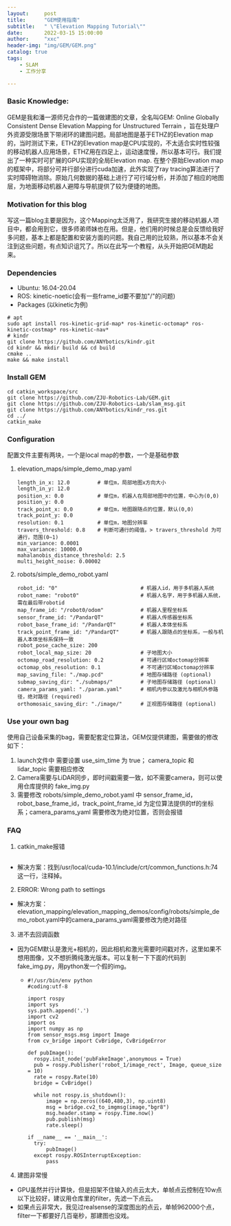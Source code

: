 ```yaml
---
layout:     post
title:      "GEM使用指南"
subtitle:   " \"Elevation Mapping Tutorial\""
date:       2022-03-15 15:00:00
author:     "xxc"
header-img: "img/GEM/GEM.png"
catalog: true
tags:
    - SLAM
    - 工作分享

---
```

<head>
    <script src="https://cdn.mathjax.org/mathjax/latest/MathJax.js?config=TeX-AMS-MML_HTMLorMML" type="text/javascript"></script>
    <script type="text/x-mathjax-config">
        MathJax.Hub.Config({
            tex2jax: {
            skipTags: ['script', 'noscript', 'style', 'textarea', 'pre'],
            inlineMath: [['$','$']]
            }
        });
    </script>
</head>

### Basic Knowledge:

GEM是我和潘一源师兄合作的一篇做建图的文章，全名叫GEM: Online Globally Consistent Dense Elevation Mapping for Unstructured Terrain
，旨在处理户外资源受限场景下带闭环的建图问题。局部地图是基于ETHZ的Elevation map的，当时测试下来，ETHZ的Elevation map是CPU实现的，不太适合实时性较强的移动机器人应用场景，ETHZ用在四足上，运动速度慢，所以基本可行。我们提出了一种实时可扩展的GPU实现的全局Elevation map. 在整个原始Elevation map的框架中，将部分可并行部分进行cuda加速，此外实现了ray tracing算法进行了实时障碍物消除。原始几何数据的基础上进行了可行域分析，并添加了相应的地图层，为地面移动机器人避障与导航提供了较为便捷的地图。

### Motivation for this blog

写这一篇blog主要是因为，这个Mapping太泛用了，我研究生接的移动机器人项目中，都会用到它，很多师弟师妹也在用。但是，他们用的时候总是会反馈给我好多问题，基本上都是配置和安装方面的问题。我自己用的比较熟，所以基本不会关注到这些问题，有点知识诅咒了。所以在此写一个教程，从头开始把GEM跑起来。

### Dependencies

- Ubuntu: 16.04-20.04
- ROS: kinetic-noetic(会有一些frame_id要不要加"/"的问题)
- Packages (以kinetic为例)
```
# apt
sudo apt install ros-kinetic-grid-map* ros-kinetic-octomap* ros-kinetic-costmap* ros-kinetic-nav*
# kindr
git clone https://github.com/ANYbotics/kindr.git
cd kindr && mkdir build && cd build
cmake ..
make && make install
```

### Install GEM

```
cd catkin_workspace/src
git clone https://github.com/ZJU-Robotics-Lab/GEM.git
git clone https://github.com/ZJU-Robotics-Lab/slam_msg.git
git clone https://github.com/ANYbotics/kindr_ros.git
cd ../
catkin_make
```

### Configuration

配置文件主要有两块，一个是local map的参数，一个是基础参数

1. elevation_maps/simple_demo_map.yaml
    ```
    length_in_x: 12.0         # 单位m，局部地图x方向大小
    length_in_y: 12.0
    position_x: 0.0           # 单位m，机器人在局部地图中的位置，中心为(0,0)
    position_y: 0.0
    track_point_x: 0.0        # 单位m，地图跟随点的位置，默认(0,0)
    track_point_y: 0.0
    resolution: 0.1           # 单位m，地图分辨率
    travers_threshold: 0.8    # 判断可通行的阈值，> travers_threshold 为可通行，范围(0~1)
    min_variance: 0.0001
    max_variance: 10000.0
    mahalanobis_distance_threshold: 2.5
    multi_height_noise: 0.00002 
    ```
2. robots/simple_demo_robot.yaml
    ```
    robot_id: "0"                           # 机器人id，用于多机器人系统
    robot_name: "robot0"                    # 机器人名字，用于多机器人系统，需在最后带robotid
    map_frame_id: "/robot0/odom"            # 机器人里程坐标系
    sensor_frame_id: "/PandarQT"            # 机器人传感器坐标系
    robot_base_frame_id: "/PandarQT"        # 机器人本体坐标系
    track_point_frame_id: "/PandarQT"       # 机器人跟随点的坐标系，一般与机器人本体坐标系保持一致
    robot_pose_cache_size: 200
    robot_local_map_size: 20                # 子地图大小
    octomap_road_resolution: 0.2            # 可通行区域octomap分辨率
    octomap_obs_resolution: 0.1             # 不可通行区域octomap分辨率
    map_saving_file: "./map.pcd"            # 地图存储路径 (optional)
    submap_saving_dir: "./submaps/"         # 子地图存储路径 (optional)
    camera_params_yaml: "./param.yaml"      # 相机内参以及激光与相机外参路径，绝对路径 (required)
    orthomosaic_saving_dir: "./image/"      # 正视图存储路径 (optional)
    ```

### Use your own bag
使用自己设备采集的bag，需要配套定位算法，GEM仅提供建图，需要做的修改如下：
1. launch文件中 需要设置 use_sim_time 为 true； camera_topic 和 lidar_topic 需要相应修改
2. Camera需要与LiDAR同步，即时间戳需要一致，如不需要camera，则可以使用仓库提供的 fake_img.py
3. 需要修改 robots/simple_demo_robot.yaml 中 sensor_frame_id，robot_base_frame_id，track_point_frame_id 为定位算法提供的tf的坐标系；camera_params_yaml 需要修改为绝对位置，否则会报错



### FAQ
1. catkin_make报错 
   ```"/usr/local/cuda-10.1/include/crt/common_functions.h:74:24: error: token ""CUDACC_VER is no longer supported. Use CUDACC_VER_MAJOR, CUDACC_VER_MINOR, and CUDACC_VER_BUILD instead."" is not valid in preprocessor expressions #define CUDACC_VER "CUDACC_VER is no longer supported. Use CUDACC_VER_MAJOR, CUDACC_VER_MINOR, and CUDACC_VER_BUILD instead." 
   ```
  - 解决方案：找到/usr/local/cuda-10.1/include/crt/common_functions.h:74 这一行，注释掉。
  
2. ERROR: Wrong path to settings 
  - 解决方案：elevation_mapping/elevation_mapping_demos/config/robots/simple_demo_robot.yaml中的camera_params_yaml需要修改为绝对路径

3. 进不去回调函数
  - 因为GEM默认是激光+相机的，因此相机和激光需要时间戳对齐，这里如果不想用图像，又不想折腾纯激光版本。可以复制一下下面的代码到fake_img.py，用python发一个假的img。
   
    - ```
      #!/usr/bin/env python
      #coding:utf-8

      import rospy
      import sys
      sys.path.append('.')
      import cv2
      import os
      import numpy as np
      from sensor_msgs.msg import Image
      from cv_bridge import CvBridge, CvBridgeError

      def pubImage():
        rospy.init_node('pubFakeImage',anonymous = True)
        pub = rospy.Publisher('robot_1/image_rect', Image, queue_size = 10)
        rate = rospy.Rate(10)
        bridge = CvBridge()

        while not rospy.is_shutdown():
            image = np.zeros((640,480,3), np.uint8)
            msg = bridge.cv2_to_imgmsg(image,"bgr8")
            msg.header.stamp = rospy.Time.now()
            pub.publish(msg)
            rate.sleep()

      if __name__ == '__main__':
        try:
            pubImage()
        except rospy.ROSInterruptException:
            pass
      ```
4. 建图非常慢
  - GPU虽然并行计算快，但是招架不住输入的点云太大，单帧点云控制在10w点以下比较好，建议用仓库里的filter，先滤一下点云。
  - 如果点云非常大，我见过realsense的深度图出的点云，单帧962000个点，filter一下都要好几百毫秒，那建图也没戏。